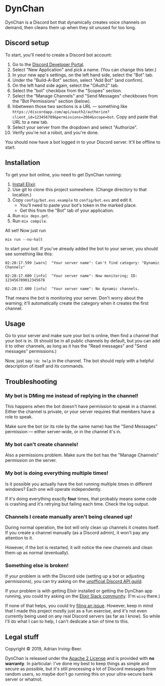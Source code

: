# DynChan

DynChan is a Discord bot that dynamically creates voice channels on demand, then cleans them up when they sit unused for too long.

## Discord setup

To start, you'll need to create a Discord bot account:

1. Go to the [Discord Developer Portal](https://discordapp.com/developers/applications/).
2. Select "New Application" and pick a name.  (You can change this later.)
3. In your new app's settings, on the left hand side, select the "Bot" tab.
4. Under the "Build-A-Bot" section, select "Add Bot" (and confirm).
5. On the left hand side again, select the "OAuth2" tab.
6. Select the "bot" checkbox from the "Scopes" section.
7. Select the "Manage Channels" and "Send Messages" checkboxes from the "Bot Permissions" section (below).
8. Inbetween those two sections is a URL — something like `https://discordapp.com/api/oauth2/authorize?client_id=123456789&permissions=2064&scope=bot`.  Copy and paste that URL to a new tab.
9. Select your server from the dropdown and select "Authorize".
10. Verify you're not a robot, and you're done.

You should now have a bot logged in to your Discord server.  It'll be offline to start.

## Installation

To get your bot online, you need to get DynChan running:

1. [Install Elixir](https://elixir-lang.org/install.html).
2. Use git to clone this project somewhere.  (Change directory to that location.)
3. Copy `config/bot.exs.example` to `config/bot.exs` and edit it.
    * You'll need to paste your bot's token in the marked place.
    * Get this from the "Bot" tab of your application.
4. Run `mix deps.get`.
5. Run `mix compile`.

All set!  Now just run

```
mix run --no-halt
```

to start your bot.  If you've already added the bot to your server, you should see something like this:

```
02:28:17.599 [warn]  "Your server name": Can't find category: "Dynamic Channels"

02:28:17.600 [info]  "Your server name": Now monitoring; ID: 123456789012345678

02:28:17.600 [info]  "Your server name": No dynamic channels.
```

That means the bot is monitoring your server.  Don't worry about the warning; it'll automatically create the category when it creates the first channel.

## Usage

Go to your server and make sure your bot is online, then find a channel that your bot is in.  (It should be in all public channels by default, but you can add it to other channels, as long as it has the "Read messages" and "Send messages" permissions.)

Now, just say `!dc help` in the channel.  The bot should reply with a helpful description of itself and its commands.

## Troubleshooting

### My bot is DMing me instead of replying in the channel!

This happens when the bot doesn't have permission to speak in a channel.  Either the channel is private, or your server requires that members have a role to speak.

Make sure the bot (or its role by the same name) has the "Send Messages" permission — either server-wide, or in the channel it's in.

### My bot can't create channels!

Also a permissions problem.  Make sure the bot has the "Manage Channels" permission on the server.

### My bot is doing everything multiple times!

Is it possible you actually have the bot running multiple times in different windows?  Each one will operate independently.

If it's doing everything exactly **four** times, that probably means some code is crashing and it's retrying but failing each time.  Check the log output.

### Channels I create manually aren't being cleaned up!

During normal operation, the bot will only clean up channels it creates itself.  If you create a channel manually (as a Discord admin), it won't pay any attention to it.

However, if the bot is restarted, it will notice the new channels and clean them up as normal (eventually).

### Something else is broken!

If your problem is with the Discord side (setting up a bot or adjusting permissions), you can try asking on the [unofficial Discord API guild](https://discord.gg/2Bgn8nW).

If your problem is with getting Elixir installed or getting the DynChan app running, you could try asking on the [Elixir Slack community](https://elixir-slackin.herokuapp.com/).  (I'm `wisq` there.)

If none of that helps, you could try [filing an issue](../../issues).  However, keep in mind that I made this project mostly just as a fun exercise, and it's not even currently being used on any real Discord servers (as far as I know).  So while I'll do what I can to help, I can't dedicate a ton of time to this.

## Legal stuff

Copyright © 2019, Adrian Irving-Beer.

DynChan is released under the [Apache 2 License](https://github.com/wisq/space_ex/blob/master/LICENSE) and is provided with **no warranty**.  In particular: I've done my best to keep things as simple and secure as possible, but it's still processing a lot of Discord messages from random users, so maybe don't go running this on your ultra-secure bank server or whatnot.
